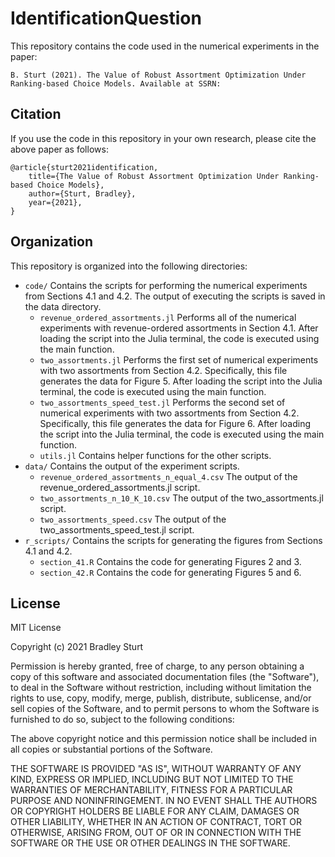# IdentificationQuestion

This repository contains the code used in the numerical experiments in the paper:

	B. Sturt (2021). The Value of Robust Assortment Optimization Under Ranking-based Choice Models. Available at SSRN: 


## Citation

If you use the code in this repository in your own research, please cite the above paper as follows:

```
@article{sturt2021identification,
	title={The Value of Robust Assortment Optimization Under Ranking-based Choice Models},
	author={Sturt, Bradley},
	year={2021},
}
```

## Organization

This repository is organized into the following directories: 

* `code/` Contains the scripts for performing the numerical experiments from Sections 4.1 and 4.2. The output of executing the scripts is saved in the data directory. 
	* `revenue_ordered_assortments.jl` Performs all of the numerical experiments with revenue-ordered assortments in Section 4.1. After loading the script into the Julia terminal, the code is executed using the main function. 
	* `two_assortments.jl` Performs the first set of numerical experiments with two assortments from Section 4.2. Specifically, this file generates the data for Figure 5. After loading the script into the Julia terminal, the code is executed using the main function. 
	* `two_assortments_speed_test.jl` Performs the second set of numerical experiments with two assortments from Section 4.2. Specifically, this file generates the data for Figure 6. After loading the script into the Julia terminal, the code is executed using the main function. 
	* `utils.jl` Contains helper functions for the other scripts. 
*  `data/` Contains the output of the experiment scripts. 
	*  `revenue_ordered_assortments_n_equal_4.csv` The output of the revenue_ordered_assortments.jl script.
	*  `two_assortments_n_10_K_10.csv` The output of the two_assortments.jl script. 
	*  `two_assortments_speed.csv` The output of the two_assortments_speed_test.jl script.
* `r_scripts/` Contains the scripts for generating the figures from Sections 4.1 and 4.2.
	* `section_41.R` Contains the code for generating Figures 2 and 3. 
	* `section_42.R` Contains the code for generating Figures 5 and 6.


## License

MIT License

Copyright (c) 2021 Bradley Sturt

Permission is hereby granted, free of charge, to any person obtaining a copy
of this software and associated documentation files (the "Software"), to deal
in the Software without restriction, including without limitation the rights
to use, copy, modify, merge, publish, distribute, sublicense, and/or sell
copies of the Software, and to permit persons to whom the Software is
furnished to do so, subject to the following conditions:

The above copyright notice and this permission notice shall be included in all
copies or substantial portions of the Software.

THE SOFTWARE IS PROVIDED "AS IS", WITHOUT WARRANTY OF ANY KIND, EXPRESS OR
IMPLIED, INCLUDING BUT NOT LIMITED TO THE WARRANTIES OF MERCHANTABILITY,
FITNESS FOR A PARTICULAR PURPOSE AND NONINFRINGEMENT. IN NO EVENT SHALL THE
AUTHORS OR COPYRIGHT HOLDERS BE LIABLE FOR ANY CLAIM, DAMAGES OR OTHER
LIABILITY, WHETHER IN AN ACTION OF CONTRACT, TORT OR OTHERWISE, ARISING FROM,
OUT OF OR IN CONNECTION WITH THE SOFTWARE OR THE USE OR OTHER DEALINGS IN THE
SOFTWARE.
